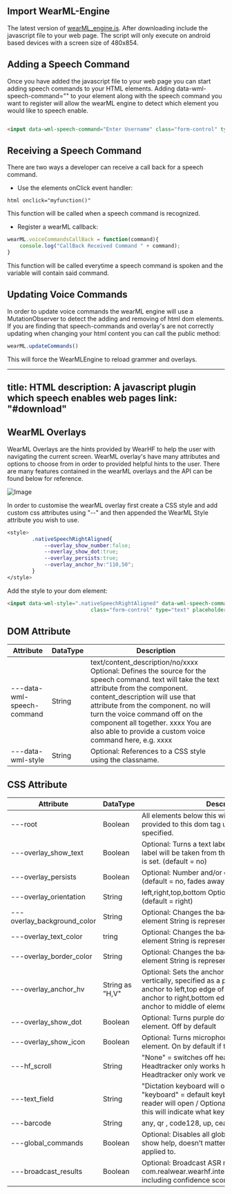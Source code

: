 ## Import WearML-Engine ##

The latest version of [wearML_engine.js](https://github.com/realwear/HTML/blob/master/js/wearml_engine-min.js). After downloading include the javascript file to your web page. The script will only execute on android based devices with a screen size of 480x854.


## Adding a Speech Command ##

Once you have added the javascript file to your web page you can start adding speech commands to your HTML elements. Adding data-wml-speech-command="" to your element along with the speech command you want to register will allow the wearML engine to detect which element you would like to speech enable.

```html

<input data-wml-speech-command="Enter Username" class="form-control" type="text" placeholder="Username"/>

```

## Receiving a Speech Command ##


There are two ways a developer can receive a call back for a speech command. 

* Use the elements onClick event handler:

```html onclick="myfunction()" ```

This function will be called when a speech command is recognized.

* Register a wearML callback:

```javascript
wearML.voiceCommandsCallBack = function(command){
    console.log("CallBack Received Command " + command);
}
```

This function will be called everytime a speech command is spoken and the variable will contain said command.

## Updating Voice Commands ##

In order to update voice commands the wearML engine will use a MutationObserver to detect the adding and removing of html dom elements. If you are finding that speech-commands and overlay's are not correctly updating when changing your html content you can call the public method: 

```javascript
wearML.updateCommands()
```
This will force the WearMLEngine to reload grammer and overlays.

---
title: HTML
description: A javascript plugin which speech enables web pages 
link: "#download"
---

## WearML Overlays

WearML Overlays are the hints provided by WearHF to help the user with navigating the current screen. WearML overlay's have many attributes and options to choose from in order to provided helpful hints to the user. There are many features contained in the wearML overlays and the API can be found below for reference. 

![Image](https://github.com/realwear/HTML/blob/gh-pages/images/image020.png?raw=true)

In order to customise the wearML overlay first create a CSS style and add custom css attributes using "--" and then appended the WearML Style attribute you wish to use.

```css
<style>
        .nativeSpeechRightAligned{
            --overlay_show_number:false;
            --overlay_show_dot:true;
            --overlay_persists:true;
            --overlay_anchor_hv:"110,50";
        }
</style>
```

Add the style to your dom element:

```html
<input data-wml-style=".nativeSpeechRightAligned" data-wml-speech-command="Enter Username"
                           class="form-control" type="text" placeholder="Username"/>
```



## DOM Attribute

Attribute | DataType | Description
--- | --- | ---
---data-wml-speech-command  | String  | text/content_description/no/xxxx	Optional: Defines the source for the speech command. text will take the text attribute from the component. content_description will use that attribute from the component. no will turn the voice command off on the component all together. xxxx You are also able to provide a custom voice command here, e.g. xxxx 
---data-wml-style  | String  |	Optional: References to a CSS style using the classname.


## CSS Attribute
Attribute | DataType | Description
--- | --- | --- 
---root  | Boolean  | All elements below this will inherit the attributes provided to this dom tag unless otherwise specified. 
---overlay_show_text   | Boolean  | Optional: Turns a text label on or off. Text on the label will be taken from the speech_command that is set. (default = no)
---overlay_persists  | Boolean  |	Optional: Number and/or overlay won’t fade away. (default = no, fades away)
---overlay_orientation  | String  |	left,right,top,bottom	Optional: Text overlay direction (default = right)
---overlay_background_color  | String | Optional: Changes the background color of the element String is represented as HEX
---overlay_text_color  | tring | Optional: Changes the background color of the element String is represented as HEX
---overlay_border_color  | String | Optional: Changes the background color of the element String is represented as HEX
---overlay_anchor_hv  | String as "H,V" | Optional: Sets the anchor point horizontally and vertically, specified as a percentage. 0 means anchor to left,top  edge of element. 100 means anchor to right,bottom edge of element. 50 means anchor to middle of element.
---overlay_show_dot | Boolean  | Optional: Turns purple dot icon on or off for the element. Off by default
---overlay_show_icon | Boolean  | Optional: Turns microphone icon on or off for the element. On by default if there is a text overlay
---hf_scroll | String | "None" = switches off headtracker "Horizontal" = Headtracker only works horizontally "Vertical" = Headtracker only work vertically
---text_field | String | "Dictation keyboard will open in dictation mode "keyboard" = default keyboard "barcode" barcode reader will open / Optional: On text field elements this will indicate what keyboard should be opened.
---barcode | String | any, qr , code128, up, cean | Optional: Will define which type of barcode is being scanned. Ignored if the text_field isn’t set to barcde. (default = any)
---global_commands  | Boolean  | Optional: Disables all global commands and hides show help, doesn’t matter which component it is applied to. 
---broadcast_results  | Boolean  | Optional: Broadcast ASR results via separate intent com.realwear.wearhf.intent.action.SPEECH_EVENT, including confidence scores. (default = no)